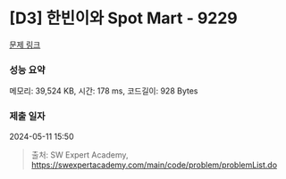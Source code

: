 # [D3] 한빈이와 Spot Mart - 9229 

[문제 링크](https://swexpertacademy.com/main/code/problem/problemDetail.do?contestProbId=AW8Wj7cqbY0DFAXN) 

### 성능 요약

메모리: 39,524 KB, 시간: 178 ms, 코드길이: 928 Bytes

### 제출 일자

2024-05-11 15:50



> 출처: SW Expert Academy, https://swexpertacademy.com/main/code/problem/problemList.do